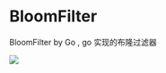 # BloomFilter
BloomFilter by Go , go 实现的布隆过滤器

![](https://tva1.sinaimg.cn/large/008i3skNgy1gqbdqavvkkj30c60au74i.jpg)

